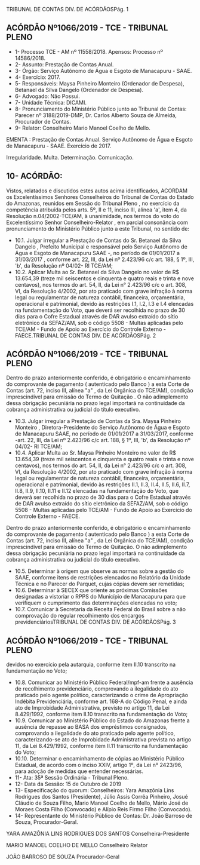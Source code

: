 TRIBUNAL DE CONTAS DIV. DE ACÓRDÃOSPág. 1

## ACÓRDÃO Nº1066/2019 - TCE - TRIBUNAL PLENO

- 1- Processo TCE - AM nº 11558/2018. Apensos: Processo nº  14586/2018.
- 2- Assunto: Prestação de Contas Anual.
- 3- Órgão: Serviço Autônomo de Água e Esgoto de Manacapuru - SAAE.
- 4- Exercício: 2017.
- 5- Responsáveis: Maysa Pinheiro Monteiro (Ordenador de Despesa), Betanael da Silva Dangelo (Ordenador de Despesa).
- 6- Advogado: Não Possui.
- 7- Unidade Técnica: DICAMI.
- 8- Pronunciamento  do  Ministério  Público  junto  ao  Tribunal  de  Contas: Parecer  nº 3188/2019-DMP, Dr. Carlos Alberto Souza de Almeida, Procurador de Contas.
- 9- Relator: Conselheiro Mario Manoel Coelho de Mello.

EMENTA : Prestação de Contas Anual. Serviço Autônomo de Água e Esgoto de Manacapuru - SAAE. Exercício de 2017.

Irregularidade. Multa. Determinação. Comunicação.

## 10-  ACÓRDÃO:

Vistos, relatados e discutidos estes autos acima identificados, ACORDAM os Excelentíssimos Senhores Conselheiros do Tribunal de Contas do Estado do Amazonas, reunidos em Sessão do Tribunal Pleno , no exercício da competência atribuída pelos arts. 5º, II e 11, inciso III, alínea 'a', item 4, da Resolução n.04/2002-TCE/AM, à unanimidade, nos termos do voto do Excelentíssimo Senhor Conselheiro-Relator , em  parcial consonância com pronunciamento do Ministério Público junto a este Tribunal, no sentido de:

- 10.1. Julgar  irregular a  Prestação  de  Contas  do Sr.  Betanael  da  Silva Dangelo ,  Prefeito Municipal e responsável pelo Serviço Autônomo de Água e Esgoto de Manacapuru   SAAE -, no período de 01/01/2017 a 31/03/2017 , conforme art. 22, III, da Lei nº 2.423/96 c/c art. 188, § 1º, III, 'b', da Resolução nº 04/02- RI TCE/AM;
- 10.2. Aplicar  Multa ao Sr.  Betanael  da  Silva  Dangelo no  valor  de R$ 13.654,39 (treze mil seiscentos e cinquenta e quatro reais e trinta e nove centavos), nos termos do art. 54, II, da Lei n° 2.423/96 c/c o art. 308, VI, da Resolução 4/2002, por ato praticado com grave infração à norma legal ou regulamentar de natureza contábil, financeira, orçamentária, operacional e patrimonial, devido às restrições I.1, I.2, I.3 e I.4 elencadas na fundamentação do Voto, que deverá ser recolhida no prazo de 30 dias para o Cofre Estadual através de DAR avulso extraído do sítio eletrônico da SEFAZ/AM, sob o código 5508 - Multas aplicadas pelo TCE/AM - Fundo de Apoio ao Exercício do Controle Externo - FAECE.TRIBUNAL DE CONTAS DIV. DE ACÓRDÃOSPág. 2

## ACÓRDÃO Nº1066/2019 - TCE - TRIBUNAL PLENO

Dentro do prazo anteriormente conferido, é obrigatório o encaminhamento do comprovante de pagamento ( autenticado pelo Banco ) a esta Corte de Contas  (art.  72,  inciso  III,  alínea  "a"  ,  da  Lei  Orgânica  do  TCE/AM), condição  imprescindível  para  emissão  do Termo  de  Quitação .  O  não adimplemento dessa obrigação  pecuniária  no  prazo  legal  importará  na continuidade da cobrança administrativa ou judicial do título executivo.

- 10.3. Julgar  irregular a  Prestação  de  Contas  da Sra.  Maysa  Pinheiro Monteiro , Diretora-Presidente do Serviço Autônomo de Água e Esgoto de Manacapuru   SAAE, no período de 01/01/2017 a 31/03/2017, conforme -art. 22, III, da Lei nº 2.423/96 c/c art. 188, § 1º, III, 'b', da Resolução nº 04/02- RI TCE/AM;
- 10.4. Aplicar  Multa ao Sr. Maysa  Pinheiro  Monteiro no  valor de R$ 13.654,39 (treze mil seiscentos e cinquenta e quatro reais e trinta e nove centavos), nos termos do art. 54, II, da Lei n° 2.423/96 c/c o art. 308, VI, da Resolução 4/2002, por ato praticado com grave infração à norma legal ou regulamentar de natureza contábil, financeira, orçamentária, operacional e patrimonial, devido às restrições II.1, II.3, II.4, II.5, II.6, II.7, II.8,  II.9,  II.10,  II.11  e  II.12  elencadas  na  fundamentação  do  Voto,  que deverá ser recolhida no prazo de 30 dias para o Cofre Estadual através de DAR avulso extraído do sítio eletrônico da SEFAZ/AM, sob o código 5508 - Multas aplicadas pelo TCE/AM - Fundo de Apoio ao Exercício do Controle Externo - FAECE.

Dentro do prazo anteriormente conferido, é obrigatório o encaminhamento do comprovante de pagamento ( autenticado pelo Banco ) a esta Corte de Contas  (art.  72,  inciso  III,  alínea  "a"  ,  da  Lei  Orgânica  do  TCE/AM), condição  imprescindível  para  emissão  do  Termo  de  Quitação.  O  não adimplemento dessa obrigação  pecuniária  no  prazo  legal  importará  na continuidade da cobrança administrativa ou judicial do título executivo.

- 10.5. Determinar à origem que observe as normas sobre a gestão do SAAE, conforme itens de restrições elencados no Relatório da Unidade Técnica e no Parecer do Parquet, cujas cópias devem ser remetidas;
- 10.6. Determinar à SECEX que oriente as próximas Comissões designadas a vistoriar  o  RPPS  do  Município  de  Manacapuru  para  que  verifiquem  o cumprimento das determinações elencadas no voto;
- 10.7. Comunicar à  Secretaria  da  Receita  Federal  do  Brasil  sobre  a  não comprovação  do  regular  recolhimento  dos  encargos  previdenciáriosTRIBUNAL DE CONTAS DIV. DE ACÓRDÃOSPág. 3

## ACÓRDÃO Nº1066/2019 - TCE - TRIBUNAL PLENO

devidos  no  exercício  pela  autarquia,  conforme  item  II.10  transcrito  na fundamentação no Voto;

- 10.8. Comunicar ao  Ministério  Público  Federal/mpf-am  frente  a  ausência  de recolhimento previdenciário, comprovando a ilegalidade do ato praticado pelo  agente  político,  caracterizando  o  crime  de  Apropriação  Indébita Previdenciária,  conforme  art.  168-A  do  Código  Penal,  e  ainda  ato  de Improbidade  Administrativa,  previsto  no  artigo  11,  da  Lei  8.429/1992, conforme item II.10 transcrito na fundamentação do Voto;
- 10.9. Comunicar ao  Ministério  Público  do  Estado  do  Amazonas  frente  a ausência de repasse ao BASA dos empréstimos consignados, comprovando  a  ilegalidade do ato praticado pelo agente político, caracterizando-se ato de Improbidade Administrativa prevista no artigo 11, da Lei 8.429/1992, conforme item II.11 transcrito na fundamentação do Voto;
- 10.10.  Determinar o encaminhamento de cópias ao Ministério Público Estadual, de acordo com o inciso XXIV, artigo 1º, da Lei nº 2423/96, para adoção de medidas que entender necessárias.
- 11-  Ata: 35ª Sessão Ordinária - Tribunal Pleno.
- 12-  Data da Sessão: 15 de Outubro de 2019
- 13-  Especificação do quorum: Conselheiros: Yara Amazônia Lins Rodrigues dos Santos (Presidente), Júlio Assis Corrêa Pinheiro, Josué Cláudio de Souza Filho, Mario Manoel Coelho de Mello, Mário José de Moraes Costa Filho (Convocado) e Alípio Reis Firmo Filho (Convocado).
- 14-  Representante  do  Ministério  Público  de  Contas: Dr. João  Barroso  de  Souza, Procurador-Geral.

YARA AMAZÔNIA LINS RODRIGUES DOS SANTOS Conselheira-Presidente

MARIO MANOEL COELHO DE MELLO Conselheiro Relator

JOÃO BARROSO DE SOUZA Procurador-Geral